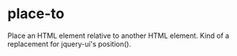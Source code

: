 # place-to
Place an HTML element relative to another HTML element. Kind of a replacement for jquery-ui's position().

